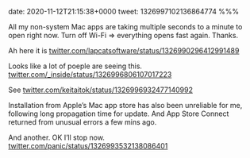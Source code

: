 date: 2020-11-12T21:15:38+0000
tweet: 1326997102136864774
%%%

All my non-system Mac apps are taking multiple seconds to a minute to open right now. Turn off Wi-Fi =&gt; everything opens fast again. Thanks.

Ah here it is [twitter.com/lapcatsoftware/status/1326990296412991489](https://twitter.com/lapcatsoftware/status/1326990296412991489)

Looks like a lot of poeple are seeing this. [twitter.com/\_inside/status/1326996806107017223](https://twitter.com/_inside/status/1326996806107017223)

See [twitter.com/keitaitok/status/1326996932477140992](https://twitter.com/keitaitok/status/1326996932477140992)

Installation from Apple’s Mac app store has also been unreliable for me, following long propagation time for update. And App Store Connect returned from unusual errors a few mins ago.

And another. OK I’ll stop now. [twitter.com/panic/status/1326993532138086401](https://twitter.com/panic/status/1326993532138086401)
